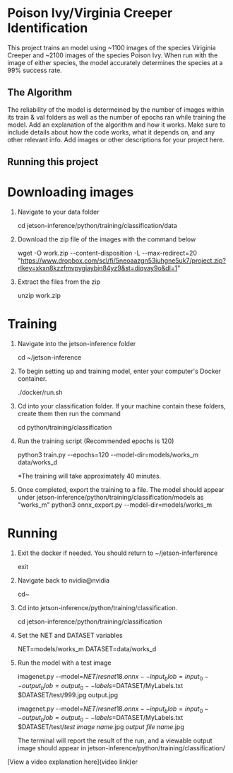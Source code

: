 # Poison Ivy/Virginia Creeper Identification

 This project trains an model using ~1100 images of the species Viriginia Creeper and ~2100 images of the species Poison Ivy. When run with the image of either species, the model accurately determines the species at a 99% success rate.

## The Algorithm

The reliability of the model is determeined by the number of images within its train & val folders as well as the number of epochs ran while training the model. Add an explanation of the algorithm and how it works. Make sure to include details about how the code works, what it depends on, and any other relevant info. Add images or other descriptions for your project here. 

## Running this project

# Downloading images

1. Navigate to your data folder

     cd jetson-inference/python/training/classification/data
   
3. Download the zip file of the images with the command below

     wget -O work.zip --content-disposition -L --max-redirect=20 "https://www.dropbox.com/scl/fi/5neoaazgn53iuhgne5uk7/project.zip?rlkey=xkxn8kzzfmvpygiaybjn84yz9&st=diqvay9o&dl=1"

5. Extract the files from the zip

     unzip work.zip


# Training

1. Navigate into the jetson-inference folder

     cd ~/jetson-inference
   
3. To begin setting up and training model, enter your computer's Docker container.

     ./docker/run.sh

5. Cd into your classification folder. If your machine contain these folders, create them then run the command

     cd python/training/classification

7. Run the training script (Recommended epochs is 120)

     python3 train.py --epochs=120 --model-dir=models/works_m data/works_d
   
   *The training will take approximately 40 minutes.

9. Once completed, export the training to a file. The model should appear under jetson-inference/python/training/classification/models as "works_m"
     python3 onnx_export.py --model-dir=models/works_m

# Running
1. Exit the docker if needed. You should return to ~/jetson-inferference

     exit

3. Navigate back to nvidia@nvidia

     cd~

5. Cd into jetson-inference/python/training/classification.

     cd jetson-inference/python/training/classification
   
7. Set the NET and DATASET variables

     NET=models/works_m
     DATASET=data/works_d

9. Run the model with a test image

     imagenet.py --model=$NET/resnet18.onnx --input_blob=input_0 --output_blob=output_0 --labels=$DATASET/MyLabels.txt $DATASET/test/999.jpg output.jpg
   
     imagenet.py --model=$NET/resnet18.onnx --input_blob=input_0 --output_blob=output_0 --labels=$DATASET/MyLabels.txt $DATASET/test/*test image name*.jpg *output file name*.jpg

   The terminal will report the result of the run, and a viewable output image should appear in jetson-inference/python/training/classification/




[View a video explanation here](video link)er
